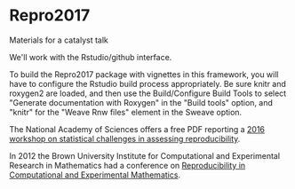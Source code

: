 # Repro2017
Materials for a catalyst talk

We'll work with the Rstudio/github interface.

To build the Repro2017 package with vignettes in this framework,
you will have to configure the Rstudio build process appropriately.  Be sure knitr and roxygen2 are loaded, and then use the Build/Configure Build Tools to select "Generate documentation with Roxygen" in the "Build tools" option, and "knitr" for the "Weave Rnw files" element in the Sweave option. 

The National Academy of Sciences offers a free PDF reporting a [2016 workshop on statistical challenges in assessing reproducibility](https://www.nap.edu/catalog/21915/statistical-challenges-in-assessing-and-fostering-the-reproducibility-of-scientific-results).

In 2012 the Brown University Institute for Computational and Experimental Research in Mathematics had a conference on [Reproducibility in Computational and Experimental Mathematics](https://icerm.brown.edu/tw12-5-rcem/). 
